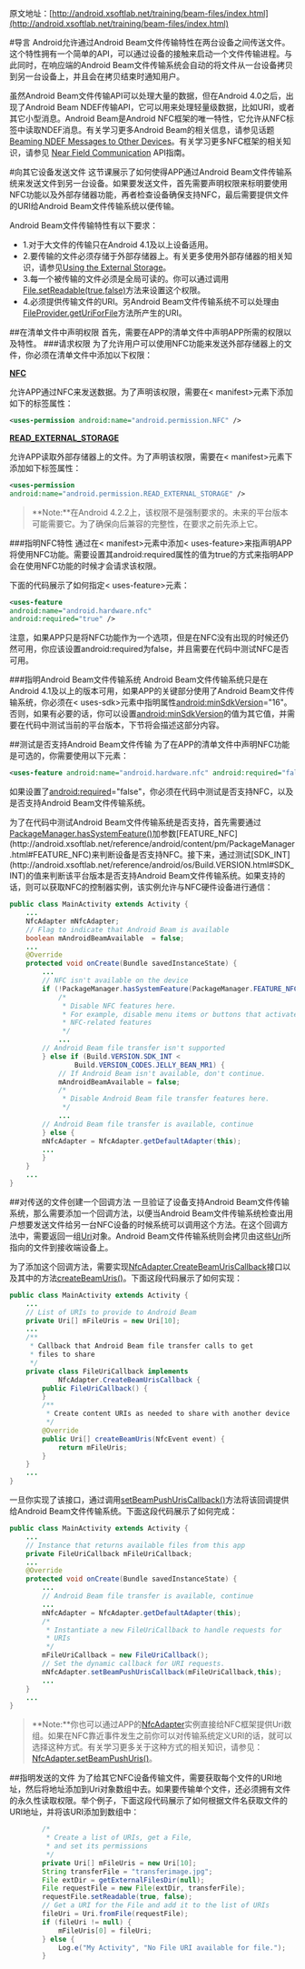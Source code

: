 原文地址：[http://android.xsoftlab.net/training/beam-files/index.html](http://android.xsoftlab.net/training/beam-files/index.html)

#导言
Android允许通过Android Beam文件传输特性在两台设备之间传送文件。这个特性拥有一个简单的API，可以通过设备的接触来启动一个文件传输进程。与此同时，在响应端的Android Beam文件传输系统会自动的将文件从一台设备拷贝到另一台设备上，并且会在拷贝结束时通知用户。

虽然Android Beam文件传输API可以处理大量的数据，但在Android 4.0之后，出现了Android Beam NDEF传输API，它可以用来处理轻量级数据，比如URI，或者其它小型消息。Android Beam是Android NFC框架的唯一特性，它允许从NFC标签中读取NDEF消息。有关学习更多Android Beam的相关信息，请参见话题[Beaming NDEF Messages to Other Devices](http://android.xsoftlab.net/guide/topics/connectivity/nfc/nfc.html#p2p)。有关学习更多NFC框架的相关知识，请参见 [Near Field Communication](http://android.xsoftlab.net/guide/topics/connectivity/nfc/index.html) API指南。


#向其它设备发送文件
这节课展示了如何使得APP通过Android Beam文件传输系统来发送文件到另一台设备。如果要发送文件，首先需要声明权限来标明要使用NFC功能以及外部存储器功能，再者检查设备确保支持NFC，最后需要提供文件的URI给Android Beam文件传输系统以便传输。

Android Beam文件传输特性有以下要求：

- 1.对于大文件的传输只在Android 4.1及以上设备适用。
- 2.要传输的文件必须存储于外部存储器上。有关更多使用外部存储器的相关知识，请参见[Using the External Storage](http://android.xsoftlab.net/guide/topics/data/data-storage.html#filesExternal)。
- 3.每一个被传输的文件必须是全局可读的。你可以通过调用[File.setReadable(true,false)](http://android.xsoftlab.net/reference/java/io/File.html#setReadable(boolean))方法来设置这个权限。
- 4.必须提供传输文件的URI。另Android Beam文件传输系统不可以处理由[FileProvider.getUriForFile](http://android.xsoftlab.net/reference/android/support/v4/content/FileProvider.html#getUriForFile(android.content.Context,%20java.lang.String,%20java.io.File))方法所产生的URI。

##在清单文件中声明权限
首先，需要在APP的清单文件中声明APP所需的权限以及特性。
###请求权限
为了允许用户可以使用NFC功能来发送外部存储器上的文件，你必须在清单文件中添加以下权限：

**[NFC](http://android.xsoftlab.net/reference/android/Manifest.permission.html#NFC)**

允许APP通过NFC来发送数据。为了声明该权限，需要在< manifest>元素下添加如下的标签属性：

```xml
<uses-permission android:name="android.permission.NFC" />
```

**[READ\_EXTERNAL\_STORAGE](http://android.xsoftlab.net/reference/android/Manifest.permission.html#READ_EXTERNAL_STORAGE)**

允许APP读取外部存储器上的文件。为了声明该权限，需要在< manifest>元素下添加如下标签属性：

```xml
<uses-permission
android:name="android.permission.READ_EXTERNAL_STORAGE" />
```

> **Note:**在Android 4.2.2上，该权限不是强制要求的。未来的平台版本可能需要它。为了确保向后兼容的完整性，在要求之前先添上它。

###指明NFC特性
通过在< manifest>元素中添加< uses-feature>来指声明APP将使用NFC功能。需要设置其android:required属性的值为true的方式来指明APP会在使用NFC功能的时候才会请求该权限。

下面的代码展示了如何指定< uses-feature>元素：
```xml
<uses-feature
android:name="android.hardware.nfc"
android:required="true" />
```

注意，如果APP只是将NFC功能作为一个选项，但是在NFC没有出现的时候还仍然可用，你应该设置android:required为false，并且需要在代码中测试NFC是否可用。


###指明Android Beam文件传输系统
Android Beam文件传输系统只是在Android 4.1及以上的版本可用，如果APP的关键部分使用了Android Beam文件传输系统，你必须在< uses-sdk>元素中指明属性[android:minSdkVersion](http://android.xsoftlab.net/guide/topics/manifest/uses-sdk-element.html#min)="16"。
否则，如果有必要的话，你可以设置[android:minSdkVersion](http://android.xsoftlab.net/guide/topics/manifest/uses-sdk-element.html#min)的值为其它值，并需要在代码中测试当前的平台版本，下节将会描述这部分内容。

##测试是否支持Android Beam文件传输
为了在APP的清单文件中声明NFC功能是可选的，你需要使用以下元素：
```xml
<uses-feature android:name="android.hardware.nfc" android:required="false" />
```

如果设置了[android:required](http://android.xsoftlab.net/guide/topics/manifest/uses-feature-element.html#required)="false"，你必须在代码中测试是否支持NFC，以及是否支持Android Beam文件传输系统。

为了在代码中测试Android Beam文件传输系统是否支持，首先需要通过[PackageManager.hasSystemFeature()](http://android.xsoftlab.net/reference/android/content/pm/PackageManager.html#hasSystemFeature(java.lang.String))加参数[FEATURE_NFC](http://android.xsoftlab.net/reference/android/content/pm/PackageManager.html#FEATURE_NFC)来判断设备是否支持NFC。接下来，通过测试[SDK_INT](http://android.xsoftlab.net/reference/android/os/Build.VERSION.html#SDK_INT)的值来判断该平台版本是否支持Android Beam文件传输系统。如果支持的话，则可以获取NFC的控制器实例，该实例允许与NFC硬件设备进行通信：
```java
public class MainActivity extends Activity {
    ...
    NfcAdapter mNfcAdapter;
    // Flag to indicate that Android Beam is available
    boolean mAndroidBeamAvailable  = false;
    ...
    @Override
    protected void onCreate(Bundle savedInstanceState) {
        ...
        // NFC isn't available on the device
        if (!PackageManager.hasSystemFeature(PackageManager.FEATURE_NFC)) {
            /*
             * Disable NFC features here.
             * For example, disable menu items or buttons that activate
             * NFC-related features
             */
            ...
        // Android Beam file transfer isn't supported
        } else if (Build.VERSION.SDK_INT <
                Build.VERSION_CODES.JELLY_BEAN_MR1) {
            // If Android Beam isn't available, don't continue.
            mAndroidBeamAvailable = false;
            /*
             * Disable Android Beam file transfer features here.
             */
            ...
        // Android Beam file transfer is available, continue
        } else {
        mNfcAdapter = NfcAdapter.getDefaultAdapter(this);
        ...
        }
    }
    ...
}
```

##对传送的文件创建一个回调方法
一旦验证了设备支持Android Beam文件传输系统，那么需要添加一个回调方法，以便当Android Beam文件传输系统检查出用户想要发送文件给另一台NFC设备的时候系统可以调用这个方法。在这个回调方法中，需要返回一组[Uri](http://android.xsoftlab.net/reference/android/net/Uri.html)对象。Android Beam文件传输系统则会拷贝由这些[Uri](http://android.xsoftlab.net/reference/android/net/Uri.html)所指向的文件到接收端设备上。

为了添加这个回调方法，需要实现[NfcAdapter.CreateBeamUrisCallback](http://android.xsoftlab.net/reference/android/nfc/NfcAdapter.CreateBeamUrisCallback.html)接口以及其中的方法[createBeamUris()](http://android.xsoftlab.net/reference/android/nfc/NfcAdapter.CreateBeamUrisCallback.html#createBeamUris(android.nfc.NfcEvent))。下面这段代码展示了如何实现：
```java
public class MainActivity extends Activity {
    ...
    // List of URIs to provide to Android Beam
    private Uri[] mFileUris = new Uri[10];
    ...
    /**
     * Callback that Android Beam file transfer calls to get
     * files to share
     */
    private class FileUriCallback implements
            NfcAdapter.CreateBeamUrisCallback {
        public FileUriCallback() {
        }
        /**
         * Create content URIs as needed to share with another device
         */
        @Override
        public Uri[] createBeamUris(NfcEvent event) {
            return mFileUris;
        }
    }
    ...
}
```

一旦你实现了该接口，通过调用[setBeamPushUrisCallback()](http://android.xsoftlab.net/reference/android/nfc/NfcAdapter.html#setBeamPushUrisCallback(android.nfc.NfcAdapter.CreateBeamUrisCallback,%20android.app.Activity))方法将该回调提供给Android Beam文件传输系统。下面这段代码展示了如何完成：
```java
public class MainActivity extends Activity {
    ...
    // Instance that returns available files from this app
    private FileUriCallback mFileUriCallback;
    ...
    @Override
    protected void onCreate(Bundle savedInstanceState) {
        ...
        // Android Beam file transfer is available, continue
        ...
        mNfcAdapter = NfcAdapter.getDefaultAdapter(this);
        /*
         * Instantiate a new FileUriCallback to handle requests for
         * URIs
         */
        mFileUriCallback = new FileUriCallback();
        // Set the dynamic callback for URI requests.
        mNfcAdapter.setBeamPushUrisCallback(mFileUriCallback,this);
        ...
    }
    ...
}
```

> **Note:**你也可以通过APP的[NfcAdapter](http://android.xsoftlab.net/reference/android/nfc/NfcAdapter.html)实例直接给NFC框架提供Uri数组。如果在NFC靠近事件发生之前你可以对传输系统定义URI的话，就可以选择这种方式。有关学习更多关于这种方式的相关知识，请参见：[NfcAdapter.setBeamPushUris()](http://android.xsoftlab.net/reference/android/nfc/NfcAdapter.html#setBeamPushUris(android.net.Uri[],%20android.app.Activity))。

##指明发送的文件
为了给其它NFC设备传输文件，需要获取每个文件的URI地址，然后将地址添加到Uri对象数组中去。如果要传输单个文件，还必须拥有文件的永久性读取权限。举个例子，下面这段代码展示了如何根据文件名获取文件的URI地址，并将该URI添加到数组中：
```java
        /*
         * Create a list of URIs, get a File,
         * and set its permissions
         */
        private Uri[] mFileUris = new Uri[10];
        String transferFile = "transferimage.jpg";
        File extDir = getExternalFilesDir(null);
        File requestFile = new File(extDir, transferFile);
        requestFile.setReadable(true, false);
        // Get a URI for the File and add it to the list of URIs
        fileUri = Uri.fromFile(requestFile);
        if (fileUri != null) {
            mFileUris[0] = fileUri;
        } else {
            Log.e("My Activity", "No File URI available for file.");
        }
```
